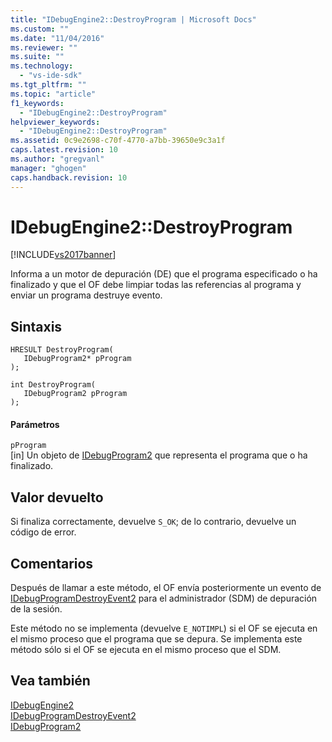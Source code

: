 ```yaml
---
title: "IDebugEngine2::DestroyProgram | Microsoft Docs"
ms.custom: ""
ms.date: "11/04/2016"
ms.reviewer: ""
ms.suite: ""
ms.technology: 
  - "vs-ide-sdk"
ms.tgt_pltfrm: ""
ms.topic: "article"
f1_keywords: 
  - "IDebugEngine2::DestroyProgram"
helpviewer_keywords: 
  - "IDebugEngine2::DestroyProgram"
ms.assetid: 0c9e2698-c70f-4770-a7bb-39650e9c3a1f
caps.latest.revision: 10
ms.author: "gregvanl"
manager: "ghogen"
caps.handback.revision: 10
---
```

# IDebugEngine2::DestroyProgram
[!INCLUDE[vs2017banner](../../../code-quality/includes/vs2017banner.md)]

Informa a un motor de depuración \(DE\) que el programa especificado o ha finalizado y que el OF debe limpiar todas las referencias al programa y enviar un programa destruye evento.  
  
## Sintaxis  
  
```cpp#  
HRESULT DestroyProgram(   
   IDebugProgram2* pProgram  
);  
```  
  
```cpp#  
int DestroyProgram(   
   IDebugProgram2 pProgram  
);  
```  
  
#### Parámetros  
 `pProgram`  
 \[in\]  Un objeto de [IDebugProgram2](../../../extensibility/debugger/reference/idebugprogram2.md) que representa el programa que o ha finalizado.  
  
## Valor devuelto  
 Si finaliza correctamente, devuelve `S_OK`; de lo contrario, devuelve un código de error.  
  
## Comentarios  
 Después de llamar a este método, el OF envía posteriormente un evento de [IDebugProgramDestroyEvent2](../../../extensibility/debugger/reference/idebugprogramdestroyevent2.md) para el administrador \(SDM\) de depuración de la sesión.  
  
 Este método no se implementa \(devuelve `E_NOTIMPL`\) si el OF se ejecuta en el mismo proceso que el programa que se depura.  Se implementa este método sólo si el OF se ejecuta en el mismo proceso que el SDM.  
  
## Vea también  
 [IDebugEngine2](../../../extensibility/debugger/reference/idebugengine2.md)   
 [IDebugProgramDestroyEvent2](../../../extensibility/debugger/reference/idebugprogramdestroyevent2.md)   
 [IDebugProgram2](../../../extensibility/debugger/reference/idebugprogram2.md)